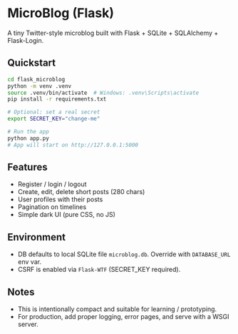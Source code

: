 # MicroBlog (Flask)

A tiny Twitter-style microblog built with Flask + SQLite + SQLAlchemy + Flask-Login.

## Quickstart

```bash
cd flask_microblog
python -m venv .venv
source .venv/bin/activate  # Windows: .venv\Scripts\activate
pip install -r requirements.txt

# Optional: set a real secret
export SECRET_KEY="change-me"

# Run the app
python app.py
# App will start on http://127.0.0.1:5000
```

## Features
- Register / login / logout
- Create, edit, delete short posts (280 chars)
- User profiles with their posts
- Pagination on timelines
- Simple dark UI (pure CSS, no JS)

## Environment
- DB defaults to local SQLite file `microblog.db`. Override with `DATABASE_URL` env var.
- CSRF is enabled via `Flask-WTF` (SECRET_KEY required).

## Notes
- This is intentionally compact and suitable for learning / prototyping.
- For production, add proper logging, error pages, and serve with a WSGI server.